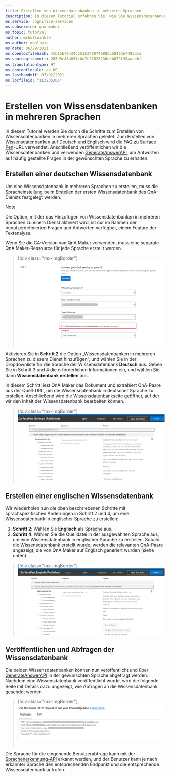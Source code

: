 ```yaml
---
title: Erstellen von Wissensdatenbanken in mehreren Sprachen
description: In diesem Tutorial erfahren Sie, wie Sie Wissensdatenbanken mit mehreren Sprachen erstellen.
ms.service: cognitive-services
ms.subservice: qna-maker
ms.topic: tutorial
author: mrbullwinkle
ms.author: mbullwin
ms.date: 06/29/2021
ms.openlocfilehash: 41b15b70434c2515349074088d3b049de7482b1a
ms.sourcegitcommit: 285d5c48a03fcda7c27828236edb079f39aaaebf
ms.translationtype: HT
ms.contentlocale: de-DE
ms.lasthandoff: 07/02/2021
ms.locfileid: "113235206"
---
```

# <a name="create-knowledge-bases-in-multiple-languages"></a>Erstellen von Wissensdatenbanken in mehreren Sprachen

In diesem Tutorial werden Sie durch die Schritte zum Erstellen von Wissensdatenbanken in mehreren Sprachen geleitet. Zum Erstellen von Wissensdatenbanken auf Deutsch und Englisch wird die [FAQ zu Surface Pen](https://support.microsoft.com/surface/how-to-use-your-surface-pen-8a403519-cd1f-15b2-c9df-faa5aa924e98)-URL verwendet. Anschließend veröffentlichen wir die Wissensdatenbanken und verwenden [GenerateAnswerAPI](/rest/api/cognitiveservices-qnamaker/QnAMaker4.0/Runtime/GenerateAnswer), um Antworten auf häufig gestellte Fragen in der gewünschten Sprache zu erhalten.

## <a name="create-knowledge-base-in-german"></a>Erstellen einer deutschen Wissensdatenbank

Um eine Wissensdatenbank in mehreren Sprachen zu erstellen, muss die Spracheinstellung beim Erstellen der ersten Wissensdatenbank des QnA-Diensts festgelegt werden.

> [!NOTE]
> Die Option, mit der das Hinzufügen von Wissensdatenbanken in mehreren Sprachen zu einem Dienst aktiviert wird, ist nur im Rahmen der benutzerdefinierten Fragen und Antworten verfügbar, einem Feature der Textanalyse.
>
> Wenn Sie die GA-Version von QnA Maker verwenden, muss eine separate QnA Maker-Ressource für jede Sprache erstellt werden.

> [!div class="mx-imgBorder"]
> [ ![Screenshot der Benutzeroberfläche zum Verbinden Ihres QnA-Diensts mit Ihrer Wissensdatenbank mit ausgewählter Option zum Hinzufügen von Wissensdatenbanken in mehreren Sprachen]( ../media/multiple-languages/add-knowledge-bases.png) ]( ../media/multiple-languages/add-knowledge-bases.png#lightbox)

Aktivieren Sie in **Schritt 2** die Option „Wissensdatenbanken in mehreren Sprachen zu diesem Dienst hinzufügen“, und wählen Sie in der Dropdownliste für die Sprache der Wissensdatenbank **Deutsch** aus.
Geben Sie in Schritt 3 und 4 die erforderlichen Informationen ein, und wählen Sie dann **Wissensdatenbank erstellen** aus.
 
In diesem Schritt liest QnA Maker das Dokument und extrahiert QnA-Paare aus der Quell-URL, um die Wissensdatenbank in deutscher Sprache zu erstellen. Anschließend wird die Wissensdatenbankseite geöffnet, auf der wir den Inhalt der Wissensdatenbank bearbeiten können.

> [!div class="mx-imgBorder"]
> [ ![Screenshot der Benutzeroberfläche mit Fragen und Antworten in deutscher Sprache]( ../media/multiple-languages/german.png) ]( ../media/multiple-languages/german.png#lightbox)

## <a name="create-knowledge-base-in-english"></a>Erstellen einer englischen Wissensdatenbank

Wir wiederholen nun die oben beschriebenen Schritte mit sprachspezifischen Änderungen in Schritt 2 und 4, um eine Wissensdatenbank in englischer Sprache zu erstellen:
1.  **Schritt 2**: Wählen Sie **Englisch** als Sprache aus.
2.  **Schritt 4**: Wählen Sie die Quelldatei in der ausgewählten Sprache aus, um eine Wissensdatenbank in englischer Sprache zu erstellen.
Sobald die Wissensdatenbank erstellt wurde, werden die relevanten QnA-Paare angezeigt, die von QnA Maker auf Englisch generiert wurden (siehe unten):

> [!div class="mx-imgBorder"]
> [ ![Screenshot der REST API-Antwort]( ../media/multiple-languages/english.png) ]( ../media/multiple-languages/english.png#lightbox)

## <a name="publish-and-query-knowledge-base"></a>Veröffentlichen und Abfragen der Wissensdatenbank

Die beiden Wissensdatenbanken können nun veröffentlicht und über [GenerateAnswerAPI](/rest/api/cognitiveservices-qnamaker/QnAMaker4.0/Runtime/GenerateAnswer) in der gewünschten Sprache abgefragt werden. Nachdem eine Wissensdatenbank veröffentlicht wurde, wird die folgende Seite mit Details dazu angezeigt, wie Abfragen an die Wissensdatenbank gesendet werden.

> [!div class="mx-imgBorder"]
> [ ![Screenshot der Benutzeroberfläche mit Fragen und Antworten in englischer Sprache]( ../media/multiple-languages/postman.png) ]( ../media/multiple-languages/postman.png#lightbox)

Die Sprache für die eingehende Benutzerabfrage kann mit der [Sprachenerkennung-API](../../text-analytics/how-tos/text-analytics-how-to-language-detection.md) erkannt werden, und der Benutzer kann je nach erkannter Sprache den entsprechenden Endpunkt und die entsprechende Wissensdatenbank aufrufen.